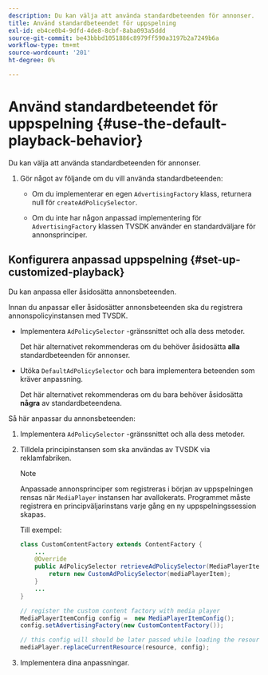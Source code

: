 ```yaml
---
description: Du kan välja att använda standardbeteenden för annonser.
title: Använd standardbeteendet för uppspelning
exl-id: eb4ce0b4-9dfd-4de8-8cbf-8aba093a5ddd
source-git-commit: be43bbbd1051886c8979ff590a3197b2a7249b6a
workflow-type: tm+mt
source-wordcount: '201'
ht-degree: 0%

---
```


# Använd standardbeteendet för uppspelning  {#use-the-default-playback-behavior}

Du kan välja att använda standardbeteenden för annonser.

1. Gör något av följande om du vill använda standardbeteenden:

   * Om du implementerar en egen `AdvertisingFactory` klass, returnera null för `createAdPolicySelector`.

   * Om du inte har någon anpassad implementering för `AdvertisingFactory` klassen TVSDK använder en standardväljare för annonsprinciper.

## Konfigurera anpassad uppspelning {#set-up-customized-playback}

Du kan anpassa eller åsidosätta annonsbeteenden.

Innan du anpassar eller åsidosätter annonsbeteenden ska du registrera annonspolicyinstansen med TVSDK.

* Implementera `AdPolicySelector` -gränssnittet och alla dess metoder.

   Det här alternativet rekommenderas om du behöver åsidosätta **alla** standardbeteenden för annonser.

* Utöka `DefaultAdPolicySelector` och bara implementera beteenden som kräver anpassning.

   Det här alternativet rekommenderas om du bara behöver åsidosätta **några** av standardbeteendena.

Så här anpassar du annonsbeteenden:

1. Implementera `AdPolicySelector` -gränssnittet och alla dess metoder.
1. Tilldela principinstansen som ska användas av TVSDK via reklamfabriken.

   >[!NOTE]
   >
   >Anpassade annonsprinciper som registreras i början av uppspelningen rensas när `MediaPlayer` instansen har avallokerats. Programmet måste registrera en principväljarinstans varje gång en ny uppspelningssession skapas.

   Till exempel:

   ```java
   class CustomContentFactory extends ContentFactory { 
       ... 
       @Override 
       public AdPolicySelector retrieveAdPolicySelector(MediaPlayerItem mediaPlayerItem) { 
           return new CustomAdPolicySelector(mediaPlayerItem); 
       } 
       ... 
   } 
   
   // register the custom content factory with media player 
   MediaPlayerItemConfig config =  new MediaPlayerItemConfig(); 
   config.setAdvertisingFactory(new CustomContentFactory()); 
   
   // this config will should be later passed while loading the resource 
   mediaPlayer.replaceCurrentResource(resource, config);
   ```

1. Implementera dina anpassningar.
